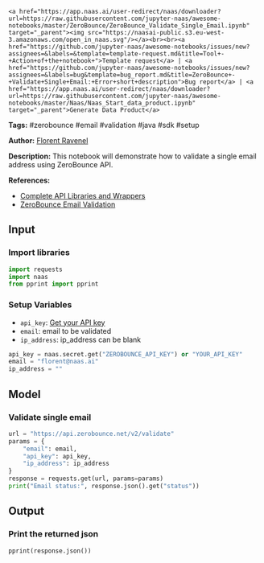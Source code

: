     <a href="https://app.naas.ai/user-redirect/naas/downloader?url=https://raw.githubusercontent.com/jupyter-naas/awesome-notebooks/master/ZeroBounce/ZeroBounce_Validate_Single_Email.ipynb" target="_parent"><img src="https://naasai-public.s3.eu-west-3.amazonaws.com/open_in_naas.svg"/></a><br><br><a href="https://github.com/jupyter-naas/awesome-notebooks/issues/new?assignees=&labels=&template=template-request.md&title=Tool+-+Action+of+the+notebook+">Template request</a> | <a href="https://github.com/jupyter-naas/awesome-notebooks/issues/new?assignees=&labels=bug&template=bug_report.md&title=ZeroBounce+-+Validate+Single+Email:+Error+short+description">Bug report</a> | <a href="https://app.naas.ai/user-redirect/naas/downloader?url=https://raw.githubusercontent.com/jupyter-naas/awesome-notebooks/master/Naas/Naas_Start_data_product.ipynb" target="_parent">Generate Data Product</a>

**Tags:** #zerobounce #email #validation #java #sdk #setup

**Author:** [Florent Ravenel](https://www.linkedin.com/in/florent-ravenel/)

**Description:** This notebook will demonstrate how to validate a single email address using ZeroBounce API.

**References:**
- [Complete API Libraries and Wrappers](https://www.zerobounce.net/docs/zerobounce-api-wrappers/#api_wrappers__v2__python)
- [ZeroBounce Email Validation](https://www.zerobounce.net/docs/email-validation-api-quickstart)

## Input

### Import libraries


```python
import requests
import naas
from pprint import pprint
```

### Setup Variables
- `api_key`: [Get your API key](https://www.zerobounce.net/members/API)
- `email`: email to be validated
- `ip_address`: ip_address can be blank


```python
api_key = naas.secret.get("ZEROBOUNCE_API_KEY") or "YOUR_API_KEY"
email = "florent@naas.ai"
ip_address = ""
```

## Model

### Validate single email


```python
url = "https://api.zerobounce.net/v2/validate"
params = {
    "email": email,
    "api_key": api_key,
    "ip_address": ip_address
}
response = requests.get(url, params=params)
print("Email status:", response.json().get("status"))
```

## Output

### Print the returned json


```python
pprint(response.json())
```
